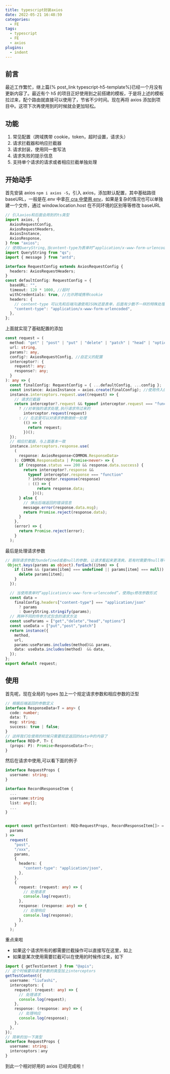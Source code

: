 ```yaml
---
title: typescript封装axios
date: 2022-05-21 16:48:59
categories:
  - FE
tags:
  - typescript
  - FE
  - axios
plugins:
  - indent
---
```


## 前言

最近工作繁忙，继上篇{% post_link typescript-h5-template%}已经一个月没有更新内容了。最近有个 h5 的项目正好使用到之前搭建的模板，于是将上述的模板拉过来，配个路由就直接可以使用了，节省不少时间。现在再将 axios 添加到项目中。这项下次再使用到的时候就会更加轻松。

## 功能

1. 常见配置（跨域携带 cookie，token，超时设置，请求头）
2. 请求拦截器和响应拦截器
3. 请求封装，使用同一套写法
4. 请求失败的提示信息
5. 支持单个请求的请求或者相应拦截单独处理

## 开始动手

首先安装 axios `npm i axios -S`，引入 axios，添加默认配置，其中基础路径 baseURL，一般是在.env 中拿[在 cra 中使用 env](https://www.html.cn/create-react-app/docs/adding-custom-environment-variables/)，如果是复杂的情况也可以单独建一个文件，通过 window.location.host 在不同环境的区别等等修改 baseURL

```ts
// 引入axios和后面会用到的ts类型
import axios, {
  AxiosRequestConfig,
  AxiosRequestHeaders,
  AxiosInstance,
  AxiosResponse,
} from "axios";
// 使用QueryString,当content-type为表单时“application/x-www-form-urlencoded” 将参数拼接为类似于get请求的形式 (a=1&b=3)
import QueryString from "qs";
import { message } from "antd";

interface RequestConfig extends AxiosRequestConfig {
  headers: AxiosRequestHeaders;
}
const defaultConfig: RequestConfig = {
  baseURL: "",
  timeout: 120 * 1000, //超时
  withCredentials: true, //允许跨域携带cookie
  headers: {
    // content-type 可以先和后端沟通使用JSON还是表单，后面有少数不一样的特殊处理就行
    "content-type": "application/x-www-form-urlencoded",
  },
};
```

上面就实现了基础配置的添加

```ts
const request = (
  method: "get" | "post" | "put" | "delete" | "patch" | "head" | "options",
  url: string,
  params?: any,
  config?: AxiosRequestConfig, //自定义的配置
  interceptor?: {
    request?: any;
    response?: any;
  }
): any => {
  const finalConfig: RequestConfig = { ...defaultConfig, ...config };
  const instance: AxiosInstance = axios.create(finalConfig); //使用传入的config覆盖默认
  instance.interceptors.request.use((request) => {
    // 请求拦截器
    return interceptor?.request && typeof interceptor.request === "function"
      ? //对单独的请求处理,执行请求传过来的
        interceptor.request(request)
      : // 在这里可以对请求参数做统一处理
        (() => {
          return request;
        })();
  });
  // 相应拦截器，与上面基本一致
  instance.interceptors.response.use(
    (
      response: AxiosResponse<COMMON.ResponseData>
    ): COMMON.ResponseData | Promise<never> => {
      if (response.status === 200 && response.data.success) {
        return interceptor?.response &&
          typeof interceptor.response === "function"
          ? interceptor.response(response)
          : (() => {
              return response.data;
            })();
      } else {
        // 弹出后端返回的错误信息
        message.error(response.data.msg);
        return Promise.reject(response.data);
      }
    },
    (error) => {
      return Promise.reject(error);
    }
  );

```

最后是处理请求参数

```ts
// 删除请求参数为undefined或者null的参数，让请求看起来更清爽。若有时需要传null等可以省略
 Object.keys(params as object).forEach((item) => {
    if (item && (params[item] === undefined || params[item] === null)) {
      delete params[item];
    }
  });

  // 当使用表单时“application/x-www-form-urlencoded”，使用qs修改参数形式
  const data =
    finalConfig.headers["content-type"] === "application/json"
      ? params
      : QueryString.stringify(params);
  // 两种不同的传参方式包含的请求方法
  const useParams = ["get","delete","head","options"]
  const useData = ["put","post","patch"]
  return instance({
    method,
    url,
    params:useParams.includes(method)&& params,
    data: useData.includes(method)  && data,
  });
};
export default request;
```

## 使用

首先呢，现在全局的 types 加上一个规定请求参数和相应参数的泛型

```ts
// 根据后端返回的参数定义
interface ResponseData<T = any> {
  code: number;
  data: T;
  msg: string;
  success: true | false;
}
// 这样我们在使用的时候只需要规定返回的data中的内容了
interface REQ<P, T> {
  (props: P): Promise<ResponseData<T>>;
}
```

然后在请求中使用,可以看下面的例子

```ts
interface RequestProps {
  username: string;
}

interface RecordResponseItem {
  ...
  username:string
  list: any[];
  ...
}


export const getTestContent: REQ<RequestProps, RecordResponseItem[]> = (
  params
) =>
  request(
    "post",
    "/xxx",
    params,
    {
      headers: {
        "content-type": "application/json",
      },
    },
    {
      request: (request: any) => {
        // 处理请求
        console.log(request);
      },
      response: (response: any) => {
        // 处理响应
        console.log(response);
      },
    }
  );


```

重点来啦

- 如果这个请求所有的都需要拦截操作可以直接写在这里，如上
- 如果是某次使用需要拦截可以在使用的时候传过来，如下

```ts
import { getTestContent } from "@apis";
// 这个时候要将请求参数的类型加上interceptors
getTestContent({
  username: "liufashi",
  interceptors: {
    request: (request: any) => {
      // 处理请求
      console.log(request);
    },
    response: (response: any) => {
      // 处理响应
      console.log(response);
    },
  },
});
// 简单的加一下类型
interface RequestProps {
  username: string;
  interceptors：any
}
```

到此一个相对好用的 axios 已经完成啦！
